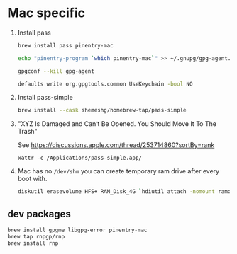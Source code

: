 # Mac specific

1. Install pass

    ```bash
    brew install pass pinentry-mac

    echo "pinentry-program `which pinentry-mac`" >> ~/.gnupg/gpg-agent.conf

    gpgconf --kill gpg-agent

    defaults write org.gpgtools.common UseKeychain -bool NO
    ```

1. Install pass-simple

    ```bash
    brew install --cask shemeshg/homebrew-tap/pass-simple
    ```

1. "XYZ Is Damaged and Can’t Be Opened. You Should Move It To The Trash"

    See https://discussions.apple.com/thread/253714860?sortBy=rank

    ```
    xattr -c /Applications/pass-simple.app/
    ```

2. Mac has no `/dev/shm` you can create temporary ram drive after every boot with.

    ```bash
    diskutil erasevolume HFS+ RAM_Disk_4G `hdiutil attach -nomount ram://8192000`
    ```


## dev packages

```bash
brew install gpgme libgpg-error pinentry-mac
brew tap rnpgp/rnp
brew install rnp
```
